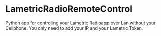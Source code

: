 # LametricRadioRemoteControl

Python app for controling your Lametric Radioapp over Lan without your Cellphone.
You only need to add your IP and your Lametric Token.
